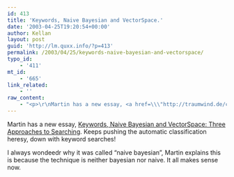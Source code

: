 ```yaml
---
id: 413
title: 'Keywords, Naive Bayesian and VectorSpace.'
date: '2003-04-25T19:20:54+00:00'
author: Kellan
layout: post
guid: 'http://lm.quxx.info/?p=413'
permalink: /2003/04/25/keywords-naive-bayesian-and-vectorspace/
typo_id:
    - '411'
mt_id:
    - '665'
link_related:
    - ''
raw_content:
    - "<p>\r\nMartin has a new essay, <a href=\\\"http://traumwind.de/computer/search/three_approaches_to_searching.html\\\">Keywords, Naive Bayesian and VectorSpace:  Three Approaches to Searching</a>.  Keeps pushing the automatic classification heresy, down with keyword searches! \r\n</p>\r\n<p>\r\nI always wondeedr why it was called \\\"naive bayesian\\\", Martin explains this is because the technique is neither bayesian nor naive.  It all makes sense now.</p>"
---
```


Martin has a new essay, [Keywords, Naive Bayesian and VectorSpace: Three Approaches to Searching](http://traumwind.de/computer/search/three_approaches_to_searching.html). Keeps pushing the automatic classification heresy, down with keyword searches!

I always wondeedr why it was called “naive bayesian”, Martin explains this is because the technique is neither bayesian nor naive. It all makes sense now.